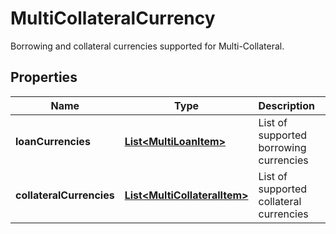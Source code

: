 

# MultiCollateralCurrency

Borrowing and collateral currencies supported for Multi-Collateral.
## Properties

Name | Type | Description | Notes
------------ | ------------- | ------------- | -------------
**loanCurrencies** | [**List&lt;MultiLoanItem&gt;**](MultiLoanItem.md) | List of supported borrowing currencies |  [optional]
**collateralCurrencies** | [**List&lt;MultiCollateralItem&gt;**](MultiCollateralItem.md) | List of supported collateral currencies |  [optional]



